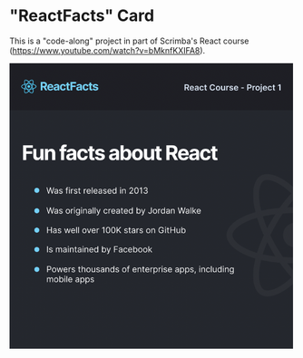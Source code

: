 # "ReactFacts" Card

This is a "code-along" project in part of Scrimba's React course (https://www.youtube.com/watch?v=bMknfKXIFA8).

<img src="/assets/thumbnail.png" alt="" width="500px"/>
